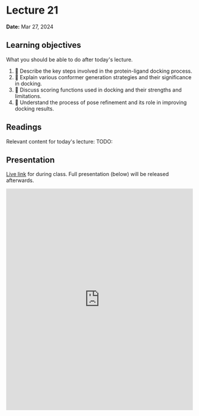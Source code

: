 # Lecture 21

**Date:** Mar 27, 2024

## Learning objectives

What you should be able to do after today's lecture.

1.  🧮 Describe the key steps involved in the protein-ligand docking process.
2.  🧮 Explain various conformer generation strategies and their significance in docking.
3.  🧮 Discuss scoring functions used in docking and their strengths and limitations.
4.  🧮 Understand the process of pose refinement and its role in improving docking results.

## Readings

Relevant content for today's lecture: TODO:

## Presentation

[Live link](https://slides.com/d/WDT4Al0/live) for during class.
Full presentation (below) will be released afterwards.

<iframe src="https://slides.com/aalexmmaldonado/biosc1540-2024s-l21/embed?byline=hidden&share=hidden" width="100%" height="600" title="biosc1540-2024s-L21" scrolling="no" frameborder="0" webkitallowfullscreen mozallowfullscreen allowfullscreen></iframe>
